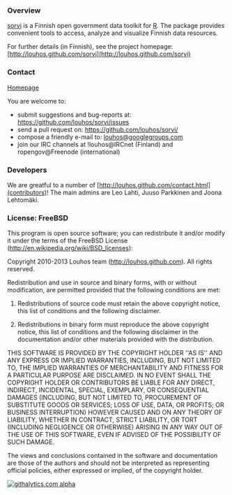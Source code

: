 ### Overview

  [sorvi](http://louhos.github.com/sorvi) is a Finnish open government
  data toolkit for [R](http://www.r-project.org). The package provides
  convenient tools to access, analyze and visualize Finnish data
  resources.

  For further details (in Finnish), see the project homepage:
  [http://louhos.github.com/sorvi](http://louhos.github.com/sorvi)

### Contact
  
  [Homepage](http://louhos.github.com/contact.html)

  You are welcome to:
  
  * submit suggestions and bug-reports at: https://github.com/louhos/sorvi/issues
  * send a pull request on: https://github.com/louhos/sorvi/
  * compose a friendly e-mail to: louhos@googlegroups.com
  * join our IRC channels at !louhos@IRCnet (Finland) and ropengov@Freenode (international)

### Developers

  We are greatful to a number of
  [http://louhos.github.com/contact.html](contributors)! The main
  admins are Leo Lahti, Juuso Parkkinen and Joona Lehtomäki.


### License: FreeBSD
  
  This program is open source software; you can redistribute it and/or
  modify it under the terms of the FreeBSD License
  (http://en.wikipedia.org/wiki/BSD_licenses):

  Copyright 2010-2013 Louhos team (http://louhos.github.com). All rights reserved.

  Redistribution and use in source and binary forms, with or without
  modification, are permitted provided that the following conditions
  are met:

  1. Redistributions of source code must retain the above copyright
     notice, this list of conditions and the following disclaimer.

  2. Redistributions in binary form must reproduce the above copyright
     notice, this list of conditions and the following disclaimer in
     the documentation and/or other materials provided with the
     distribution.

  THIS SOFTWARE IS PROVIDED BY THE COPYRIGHT HOLDER ''AS IS'' AND ANY
  EXPRESS OR IMPLIED WARRANTIES, INCLUDING, BUT NOT LIMITED TO, THE
  IMPLIED WARRANTIES OF MERCHANTABILITY AND FITNESS FOR A PARTICULAR
  PURPOSE ARE DISCLAIMED. IN NO EVENT SHALL THE COPYRIGHT HOLDER OR
  CONTRIBUTORS BE LIABLE FOR ANY DIRECT, INDIRECT, INCIDENTAL,
  SPECIAL, EXEMPLARY, OR CONSEQUENTIAL DAMAGES (INCLUDING, BUT NOT
  LIMITED TO, PROCUREMENT OF SUBSTITUTE GOODS OR SERVICES; LOSS OF
  USE, DATA, OR PROFITS; OR BUSINESS INTERRUPTION) HOWEVER CAUSED AND
  ON ANY THEORY OF LIABILITY, WHETHER IN CONTRACT, STRICT LIABILITY,
  OR TORT (INCLUDING NEGLIGENCE OR OTHERWISE) ARISING IN ANY WAY OUT
  OF THE USE OF THIS SOFTWARE, EVEN IF ADVISED OF THE POSSIBILITY OF
  SUCH DAMAGE.

  The views and conclusions contained in the software and
  documentation are those of the authors and should not be interpreted
  as representing official policies, either expressed or implied, of
  the copyright holder.


[![githalytics.com alpha](https://cruel-carlota.pagodabox.com/fdfcd0ee746a540299b8f7be2833b93f "githalytics.com")](http://githalytics.com/louhos/sorvi)

